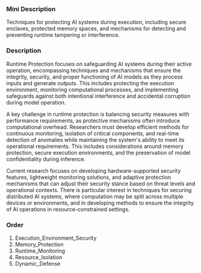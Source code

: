 ### Mini Description

Techniques for protecting AI systems during execution, including secure enclaves, protected memory spaces, and mechanisms for detecting and preventing runtime tampering or interference.

### Description

Runtime Protection focuses on safeguarding AI systems during their active operation, encompassing techniques and mechanisms that ensure the integrity, security, and proper functioning of AI models as they process inputs and generate outputs. This includes protecting the execution environment, monitoring computational processes, and implementing safeguards against both intentional interference and accidental corruption during model operation.

A key challenge in runtime protection is balancing security measures with performance requirements, as protective mechanisms often introduce computational overhead. Researchers must develop efficient methods for continuous monitoring, isolation of critical components, and real-time detection of anomalies while maintaining the system's ability to meet its operational requirements. This includes considerations around memory protection, secure execution environments, and the preservation of model confidentiality during inference.

Current research focuses on developing hardware-supported security features, lightweight monitoring solutions, and adaptive protection mechanisms that can adjust their security stance based on threat levels and operational contexts. There is particular interest in techniques for securing distributed AI systems, where computation may be split across multiple devices or environments, and in developing methods to ensure the integrity of AI operations in resource-constrained settings.

### Order

1. Execution_Environment_Security
2. Memory_Protection
3. Runtime_Monitoring
4. Resource_Isolation
5. Dynamic_Defense

